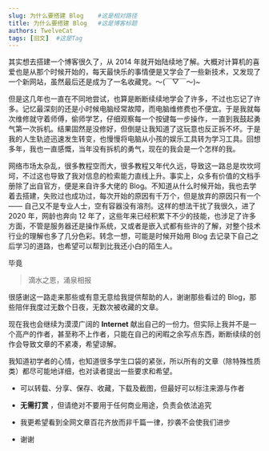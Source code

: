 ```yaml
---
slug: 为什么要搭建 Blog    #这是相对路径
title: 为什么要搭建 Blog   #这是博客标题
authors: TwelveCat
tags: [旧文]  #这是Tag
---
```


其实想去搭建一个博客很久了，从 2014 年就开始陆续地了解。大概对计算机的喜爱也是从那个时候开始的，每天最快乐的事情便是又学会了一些新技术，又发现了一个新网站，虽然最后还是成为了一名收藏党。～(￣▽￣～)~

但是这几年也一直在不同地尝试，也算是断断续续地学会了许多，不过也忘记了许多。记忆最深刻的还是小时候电脑经常故障，而电脑维修费也不便宜。于是我就每次维修就守着师傅，偷师学艺，仔细观察每一个按键每一步操作，一直到我鼓起勇气第一次拆机。结果固然是没修好，但倒是让我知道了这玩意也反正拆不坏。于是我的人生轨迹迅速发生转变，也慢慢将电脑从小孩的娱乐工具转为学习工具。回想多年，我也一直感慨，当年没有拆机的勇气，现在的我会是一个怎样的我。

网络市场太杂乱，很多教程空而大，很多教程又年代久远，导致这一路总是坎坎坷坷，不过这也导致了我对信息的检索能力直线上升。事实上，众多有价值的文档手册除了出自官方，便是来自许多大佬的 Blog。不知道从什么时候开始，我也去学着去搭建，失败过也成功过，每次开始的原因有千万个，但是放弃的原因只有一个 —— 自己又不是专业人士，空有容器没有溶剂。这样的想法干扰了我很久，进了 2020 年，网龄也奔向 12 年了，这些年来已经积累下不少的技能，也涉足了许多方面，不管是服务器还是操作系统，又或者是嵌入式都有些许的了解，对整个技术行业的理解也多了几分色彩。转念一想，可能是时候开始用 Blog 去记录下自己之后学习的道路，也希望可以帮到比我还小白的陌生人。

毕竟

> 滴水之恩，涌泉相报

很感谢这一路走来那些或有意无意给我提供帮助的人，谢谢那些看过的 Blog，那些陪伴我度过无数个日夜，无数次被收藏的文章。

现在我也会继续为漠漠广阔的 **Internet** 献出自己的一份力。但实际上我并不是一个高产的作者，甚至称不上作者，只能在自己的闲暇之余写点东西，断断续续的创作会导致文章的不紧凑，希望谅解。

我知道初学者的心情，也知道很多学生口袋的紧张，所以所有的文章（除特殊性质类）都尽可能地详细，也对读者提出一些要求和希望。

- 可以转载、分享、保存、收藏，下载及截图，但最好可以标注来源与作者

-  **无需打赏** ，但请绝对不要用于任何商业用途，负责会依法追究

- 我更希望看到全网文章百花齐放而非千篇一律，抄袭不会使我们进步

- 谢谢
